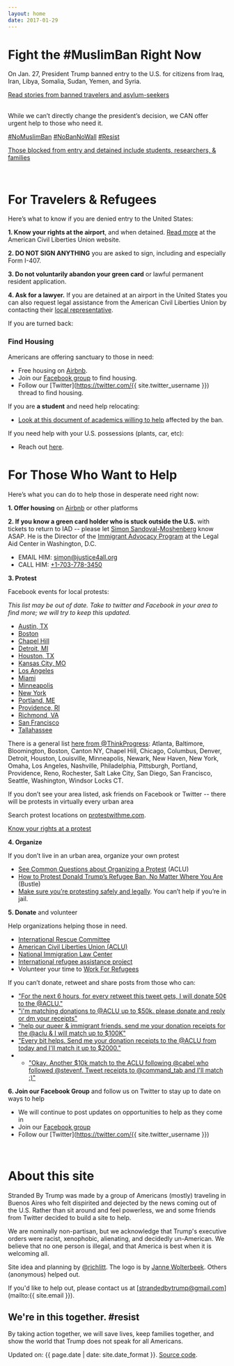 ```yaml
---
layout: home
date: 2017-01-29
---
```

# Fight the #MuslimBan Right Now

On Jan. 27, President Trump banned entry to the U.S. for citizens from Iraq, Iran, Libya, Somalia, Sudan, Yemen, and Syria.

<p class="center-link">
  <a href="https://www.nytimes.com/2017/01/28/us/us-immigration-ban.html?pagewanted=all">Read stories from banned travelers and asylum-seekers</a>
</p>
<br/>
While we can’t directly change the president’s decision, we CAN offer urgent help to those who need it.

[\#NoMuslimBan](https://twitter.com/search?q=%23nomuslimban) [#NoBanNoWall](https://twitter.com/search?q=%23nobannowall) [#Resist](https://twitter.com/search?q=%23resist)

<p class="center-link">
  <a href="https://www.nytimes.com/2017/01/28/us/refugees-detained-at-us-airports-prompting-legal-challenges-to-trumps-immigration-order.html?pagewanted=all">Those blocked from entry and detained include students, researchers, & families</a>
</p>

<br/>

# For Travelers & Refugees

Here’s what to know if you are denied entry to the United States:

**1. Know your rights at the airport**, and when detained. [Read more](https://www.aclu.org/know-your-rights) at the American Civil Liberties Union website.

**2. DO NOT SIGN ANYTHING** you are asked to sign, including and especially Form I-407.

**3. Do not voluntarily abandon your green card** or lawful permanent resident application.

**4. Ask for a lawyer.** If you are detained at an airport in the United States you can also request legal assistance from the American Civil Liberties Union by contacting their [local representative](https://www.aclu.org/about/affiliates?redirect=affiliates).

If you are turned back:

### Find Housing

Americans are offering sanctuary to those in need:

  * Free housing on [Airbnb](https://twitter.com/bchesky/status/825517729251684352).
  * Join our [Facebook group](https://www.facebook.com/groups/155248034975170/) to find housing.
  * Follow our [Twitter](https://twitter.com/{{ site.twitter_username }}) thread to find housing.

If you are **a student** and need help relocating:

* [Look at this document of academics willing to help](https://docs.google.com/document/d/17r18cKaMSeZF4fI7UZYV0QwCvdbEb3vy3BMNZfgbgzI/edit) affected by the ban.

If you need help with your U.S. possessions (plants, car, etc):

* Reach out [here](https://twitter.com/FreeSciNet/status/825546738605891584).  

# For Those Who Want to Help

Here’s what you can do to help those in desperate need right now:

**1. Offer housing** on [Airbnb](https://www.airbnb.com/disaster) or other platforms

**2. If you know a green card holder who is stuck outside the U.S.** with tickets to return to IAD -- please let [Simon Sandoval-Moshenberg](mailto:simon@justice4all.org) know ASAP. He is the Director of the [Immigrant Advocacy Program](https://www.justice4all.org/immigrant-advocacy-program/) at the Legal Aid Center in Washington, D.C.

  * EMAIL HIM: [simon@justice4all.org](mailto:simon@justice4all.org)
  * CALL HIM: [+1-703-778-3450](tel:+1-703-778-3450)

**3. Protest**

Facebook events for local protests:

_This list may be out of date. Take to twitter and Facebook in your area to find more; we will try to keep this updated._

  * [Austin, TX](https://www.facebook.com/events/760757904100266/)
  * [Boston](https://www.facebook.com/events/1808560036070492/)
  * [Chapel Hill](https://www.facebook.com/events/1830257140581355/)
  * [Detroit, MI](https://www.facebook.com/events/959584757476881/)
  * [Houston, TX](https://www.facebook.com/events/771992316298993/)
  * [Kansas City, MO](https://www.facebook.com/events/1725475487783120/)
  * [Los Angeles](https://www.facebook.com/events/390044374684230/)
  * [Miami](https://www.facebook.com/events/617672891761442/)
  * [Minneapolis](https://www.facebook.com/lisabendermpls/posts/1267037916713686)
  * [New York](http://pix11.com/2017/01/28/protesters-gather-at-jfk-airports-terminal-4-after-refugees-detained-following-trumps-immigration-ban/)
  * [Portland, ME](https://www.facebook.com/events/326549134409135/)
  * [Providence, RI](https://www.facebook.com/events/1571276276234343/)
  * [Richmond, VA](https://www.facebook.com/events/195526110922631/)
  * [San Francisco](https://www.facebook.com/events/1851001951851194)
  * [Tallahassee](https://www.facebook.com/events/949637481837442/)

There is a general list [here from @ThinkProgress](https://thinkprogress.org/muslim-ban-protests-344f6e66022e#.lwuybt2c5): Atlanta, Baltimore, Bloomington, Boston, Canton NY, Chapel Hill, Chicago, Columbus, Denver, Detroit, Houston, Louisville, Minneapolis, Newark, New Haven, New York, Omaha, Los Angeles, Nashville, Philadelphia, Pittsburgh, Portland, Providence, Reno, Rochester, Salt Lake City, San Diego, San Francisco, Seattle, Washington, Windsor Locks CT.

If you don’t see your area listed, ask friends on Facebook or Twitter -- there will be protests in virtually every urban area

Search protest locations on [protestwithme.com](http://www.protestwithme.com/).

<p class="center-link">
<a class="btn btn-blue" href="https://www.aclu.org/sites/default/files/field_pdf_file/kyr_protests.pdf">Know your rights at a protest</a>
</p>

**4. Organize**

If you don’t live in an urban area, organize your own protest

  * [See Common Questions about Organizing a Protest](https://www.aclunc.org/our-work/know-your-rights/free-speech-protests-demonstrations) (ACLU)
  * [How to Protest Donald Trump’s Refugee Ban, No Matter Where You Are](https://www.bustle.com/p/how-to-protest-donald-trumps-refugee-ban-no-matter-where-you-are-33783) (Bustle)
  * [Make sure you’re protesting safely and legally](http://lifehacker.com/how-to-protest-safely-and-legally-5859590). You can’t help if you’re in jail.

**5. Donate** and volunteer

Help organizations helping those in need.

  * [International Rescue Committee](https://help.rescue.org/donate/refugees-need-urgent-support?ms=gs_ppc_onex_inaug17_es_170112&initialms=gs_ppc_onex_inaug17_es_170112&gclid=CMHut-Ww5tECFdm3wAodiUAPXw)
  * [American Civil Liberties Union (ACLU)](https://action.aclu.org/secure/he-discriminated-we-sued)
  * [National Immigration Law Center](https://nilc.z2systems.com/np/clients/nilc/donation.jsp?campaign=15)
  * [International refugee assistance project](https://irap.urbanjustice.org/civicrm/contribute/transact?reset=1&id=13)
  * Volunteer your time to [Work For Refugees](https://www.globalcitizen.org/en/content/refugees-workforrefugees-worldvision-newzealand/)

If you can’t donate, retweet and share posts from those who can:

  * ["For the next 6 hours, for every retweet this tweet gets, I will donate 50¢ to the @ACLU."](https://twitter.com/pacdude/status/825537340072402944)
  * ["i'm matching donations to @ACLU up to  $50k. please donate and reply or dm your receipts"](https://twitter.com/dhof/status/825525689533227008)
  * ["help our queer & immigrant friends. send me your donation receipts for the @aclu & I will match up to $100K"](https://twitter.com/Sia/status/825459576036220929)
  * ["Every bit helps. Send me your donation receipts to the @ACLU from today and I'll match it up to $2000."](https://twitter.com/goldroom/status/825504681820450817)
  * * ["Okay. Another $10k match to the ACLU following @cabel who followed @stevenf. Tweet receipts to @command_tab and I'll match :)"](https://twitter.com/stewart/status/825581768241606656)

**6. Join our Facebook Group** and follow us on Twitter to stay up to date on ways to help
  * We will continue to post updates on opportunities to help as they come in
  * Join our [Facebook group](https://www.facebook.com/groups/155248034975170/)
  * Follow our [Twitter](https://twitter.com/{{ site.twitter_username }})

<br/>

# About this site

Stranded By Trump was made by a group of Americans (mostly) traveling in Buenos Aires who felt dispirited and dejected by the news coming out of the U.S. Rather than sit around and feel powerless, we and some friends from Twitter decided to build a site to help.

We are nominally non-partisan, but we acknowledge that Trump's executive orders were racist, xenophobic, alienating, and decidedly un-American. We believe that no one person is illegal, and that America is best when it is welcoming all.

Site idea and planning by [@richlitt](https://twitter.com/richlitt). The logo is by [Janne Wolterbeek](http://www.waldbach.nl/). Others (anonymous) helped out.

If you'd like to help out, please contact us at [strandedbytrump@gmail.com](mailto:{{ site.email }}).

<h2 class="final-thought">We're in this together. #resist</h2>
<p class="final-thought">
  By taking action together, we will save lives, keep families together, and show the world that Trump does not speak for all Americans.
</p>

<span>Updated on: {{ page.date | date: site.date_format }}</span>. [Source code](https://github.com/RichardLitt/stranded-by-trump).
